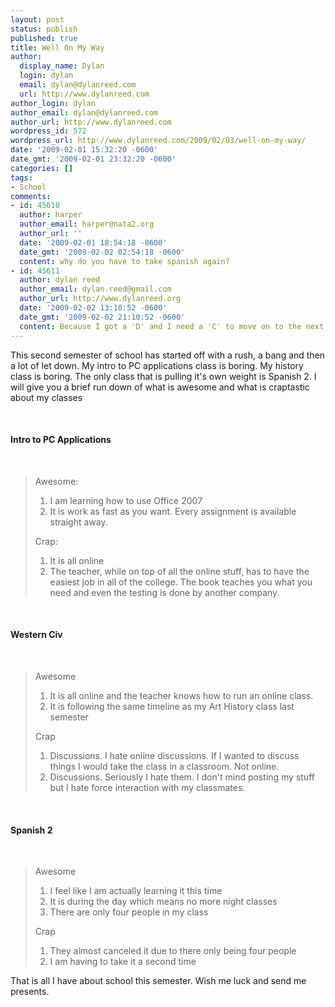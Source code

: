 ```yaml
---
layout: post
status: publish
published: true
title: Well On My Way
author:
  display_name: Dylan
  login: dylan
  email: dylan@dylanreed.com
  url: http://www.dylanreed.com
author_login: dylan
author_email: dylan@dylanreed.com
author_url: http://www.dylanreed.com
wordpress_id: 572
wordpress_url: http://www.dylanreed.com/2009/02/03/well-on-my-way/
date: '2009-02-01 15:32:20 -0600'
date_gmt: '2009-02-01 23:32:20 -0600'
categories: []
tags:
- School
comments:
- id: 45610
  author: harper
  author_email: harper@nata2.org
  author_url: ''
  date: '2009-02-01 18:54:18 -0600'
  date_gmt: '2009-02-02 02:54:18 -0600'
  content: why do you have to take spanish again?
- id: 45611
  author: dylan reed
  author_email: dylan.reed@gmail.com
  author_url: http://www.dylanreed.org
  date: '2009-02-02 13:10:52 -0600'
  date_gmt: '2009-02-02 21:10:52 -0600'
  content: Because I got a 'D' and I need a 'C' to move on to the next level
---
```

<p>This second semester of school has started off with a rush, a bang and then a lot of let down. My intro to PC applications class is boring. My history class is boring. The only class that is pulling it's own weight is Spanish 2. I will give you a brief run down of what is awesome and what is craptastic about my classes</p><br />
<h4>Intro to PC Applications</h4><br />
<blockquote>
<p>Awesome:</p>
<ol>
<li>I am learning how to use Office 2007</li>
<li>It is work as fast as you want. Every assignment is available straight away.</li></ol>
<p>Crap:</p>
<ol>
<li>It is all online</li>
<li>The teacher, while on top of all the online stuff, has to have the easiest job in all of the college. The book teaches you what you need and even the testing is done by another company.</li></ol></blockquote><br />
<h4>Western Civ</h4><br />
<blockquote>
<p>Awesome</p>
<ol>
<li>It is all online and the teacher knows how to run an online class.</li>
<li>It is following the same timeline as my Art History class last semester</li></ol>
<p>Crap</p>
<ol>
<li>Discussions. I hate online discussions. If I wanted to discuss things I would take the class in a classroom. Not online.</li>
<li>Discussions. Seriously I hate them. I don't mind posting my stuff but I hate force interaction with my classmates. </li></ol></blockquote><br />
<h4>Spanish 2</h4><br />
<blockquote>
<p>Awesome</p>
<ol>
<li>I feel like I am actually learning it this time</li>
<li>It is during the day which means no more night classes</li>
<li>There are only four people in my class</li></ol>
<p>Crap</p>
<ol>
<li>They almost canceled it due to there only being four people</li>
<li>I am having to take it a second time</li></ol></blockquote>
<p>That is all I have about school this semester. Wish me luck and send me presents. </p></p>
